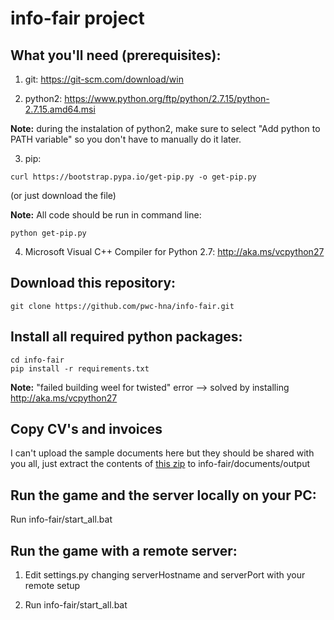 # info-fair project
## What you'll need (prerequisites):
1. git: https://git-scm.com/download/win

2. python2: https://www.python.org/ftp/python/2.7.15/python-2.7.15.amd64.msi

**Note:** during the instalation of python2, make sure to select "Add python to PATH variable" so you don't have to manually do it later.

3. pip: 

```
curl https://bootstrap.pypa.io/get-pip.py -o get-pip.py
```

(or just download the file)

**Note:** All code should be run in command line:

```
python get-pip.py
```

4. Microsoft Visual C++ Compiler for Python 2.7: http://aka.ms/vcpython27

## Download this repository:
```
git clone https://github.com/pwc-hna/info-fair.git
```

## Install all required python packages:
```
cd info-fair
pip install -r requirements.txt
```
**Note:** "failed building weel for twisted" error --> solved by installing http://aka.ms/vcpython27

## Copy CV's and invoices
I can't upload the sample documents here but they should be shared with you all, just extract the contents of 
[this zip](https://drive.google.com/open?id=1B27VsUtW-q81sPqcF4DoWcrSB4TtpK_B) to info-fair/documents/output


## Run the game and the server locally on your PC:
Run info-fair/start_all.bat

## Run the game with a remote server:
1. Edit settings.py changing serverHostname and serverPort with your remote setup

2. Run info-fair/start_all.bat
